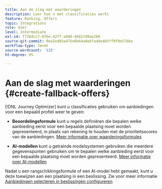 ```yaml
---
title: Aan de slag met waarderingen
description: Leer hoe u met classificaties werkt
feature: Ranking, Offers
topic: Integrations
role: User
level: Intermediate
exl-id: f736dcc7-6f6e-42ff-a940-4602299ae2b6
source-git-commit: 0ea2ed03a476e0b64a8ebfadde403ff9f9e57bba
workflow-type: tm+mt
source-wordcount: '125'
ht-degree: 0%

---
```


# Aan de slag met waarderingen {#create-fallback-offers}

[!DNL Journey Optimizer] kunt u classificaties gebruiken om aanbiedingen voor een bepaald profiel weer te geven:

* **Beoordelingsformule** kunt u regels definiëren die bepalen welke aanbieding eerst voor een bepaalde plaatsing moet worden gepresenteerd, in plaats van rekening te houden met de prioriteitsscores van de aanbiedingen. [Meer informatie over waarderingsformules](create-ranking-formulas.md)

* **AI-modellen** kunt u getrainde modelsystemen gebruiken die meerdere gegevenspunten gebruiken om te bepalen welke aanbieding eerst voor een bepaalde plaatsing moet worden gepresenteerd. [Meer informatie over AI-modellen](ai-models.md)

Nadat u een rangschikkingsformule of een AI-model hebt gemaakt, kunt u deze toewijzen aan een plaatsing in een beslissing. Zie voor meer informatie [Aanbiedingen selecteren in beslissingen configureren](../offer-activities/configure-offer-selection.md).

